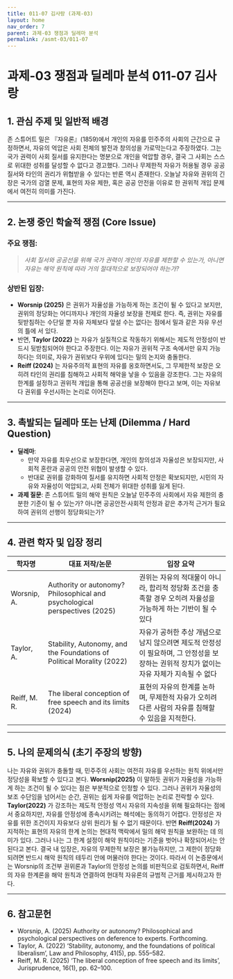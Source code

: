 ```yaml
---
title: 011-07 김사랑 (과제-03)
layout: home
nav_order: 7
parent: 과제-03 쟁점과 딜레마 분석
permalink: /asmt-03/011-07
---
```


# 과제-03 쟁점과 딜레마 분석 011-07 김사랑 

## 1. 관심 주제 및 일반적 배경

존 스튜어트 밀은 『자유론』(1859)에서 개인의 자유를 민주주의 사회의 근간으로 규정하면서, 자유의 억압은 사회 전체의 발전과 창의성을 가로막는다고 주장하였다. 그는 국가 권력이 사회 질서를 유지한다는 명분으로 개인을 억압할 경우, 결국 그 사회는 스스로 위대한 성취를 달성할 수 없다고 경고했다. 그러나 무제한적 자유가 허용될 경우 공공질서와 타인의 권리가 위협받을 수 있다는 반론 역시 존재한다. 오늘날 자유와 권위의 긴장은 국가의 검열 문제, 표현의 자유 제한, 혹은 공공 안전을 이유로 한 권위적 개입 문제에서 여전히 의미를 가진다.

---

## 2. 논쟁 중인 학술적 쟁점 (Core Issue)

### 주요 쟁점:  

> *사회 질서와 공공선을 위해 국가 권력이 개인의 자유를 제한할 수 있는가, 아니면 자유는 해악 원칙에 따라 거의 절대적으로 보장되어야 하는가?*

### 상반된 입장:
- **Worsnip (2025)** 은 권위가 자율성을 가능하게 하는 조건이 될 수 있다고 보지만, 권위의 정당화는 어디까지나 개인의 자율성 보장을 전제로 한다. 즉, 권위는 자유를 뒷받침하는 수단일 뿐 자유 자체보다 앞설 수는 없다는 점에서 밀과 같은 자유 우선의 틀에 서 있다.
- 반면, **Taylor (2022)** 는 자유가 실질적으로 작동하기 위해서는 제도적 안정성이 반드시 뒷받침되어야 한다고 주장한다. 이는 자유가 권위적 구조 속에서만 유지 가능하다는 의미로, 자유가 권위보다 우위에 있다는 밀의 논지와 충돌한다.
- **Reiff (2024)** 는 자유주의적 표현의 자유를 옹호하면서도, 그 무제한적 보장은 오히려 타인의 권리를 침해하고 사회적 해악을 낳을 수 있음을 강조한다. 그는 자유의 한계를 설정하고 권위적 개입을 통해 공공선을 보장해야 한다고 보며, 이는 자유보다 권위를 우선시하는 논리로 이어진다.
---

## 3. 촉발되는 딜레마 또는 난제 (Dilemma / Hard Question)

- **딜레마**: 
  - 만약 자유를 최우선으로 보장한다면, 개인의 창의성과 자율성은 보장되지만, 사회적 혼란과 공공의 안전 위협이 발생할 수 있다.
  - 반대로 권위를 강화하여 질서를 유지하면 사회적 안정은 확보되지만, 시민의 자유와 자율성이 억압되고, 사회 전체가 위대한 성취를 잃게 된다.
 - **과제 질문**: 존 스튜어트 밀의 해악 원칙은 오늘날 민주주의 사회에서 자유 제한의 충분한 기준이 될 수 있는가? 아니면 공공안전·사회적 안정과 같은 추가적 근거가 필요하여 권위의 선행이 정당화되는가?
---

## 4. 관련 학자 및 입장 정리

| 학자명             | 대표 저작/논문                                   | 입장 요약 |
|--------------------|---------------------------------------------------|-----------|
| Worsnip, A. | Authority or autonomy? Philosophical and psychological perspectives (2025)                          | 권위는 자유의 적대물이 아니라, 합리적 정당화 조건을 충족할 경우 오히려 자율성을 가능하게 하는 기반이 될 수 있다 |
| Taylor, A.    | Stability, Autonomy, and the Foundations of Political Morality (2022)                                | 자유가 공허한 추상 개념으로 남지 않으려면 제도적 안정성이 필요하며, 그 안정성을 보장하는 권위적 장치가 없이는 자유 자체가 지속될 수 없다 |
|Reiff, M. R. | The liberal conception of free speech and its limits (2024) | 표현의 자유의 한계를 논하며, 무제한적 자유가 오히려 다른 사람의 자유를 침해할 수 있음을 지적한다. |
---

## 5. 나의 문제의식 (초기 주장의 방향)

나는 자유와 권위가 충돌할 때, 민주주의 사회는 여전히 자유를 우선하는 원칙 위에서만 정당성을 확보할 수 있다고 본다. **Worsnip(2025)** 이 말하듯 권위가 자율성을 가능하게 하는 조건이 될 수 있다는 점은 부분적으로 인정할 수 있다. 그러나 권위가 자율성의 보조 수단임을 넘어서는 순간, 권위는 쉽게 자유를 억압하는 논리로 전락할 수 있다. **Taylor(2022)** 가 강조하는 제도적 안정성 역시 자유의 지속성을 위해 필요하다는 점에서 중요하지만, 자유를 안정성에 종속시키려는 해석에는 동의하기 어렵다. 안정성은 자유를 위한 조건이지 자유보다 상위 원리가 될 수 없기 때문이다. 반면 **Reiff(2024)** 가 지적하는 표현의 자유의 한계 논의는 현대적 맥락에서 밀의 해악 원칙을 보완하는 데 의미가 있다. 그러나 나는 그 한계 설정이 해악 원칙이라는 기준을 벗어나 확장되어서는 안 된다고 본다. 결국 내 입장은, 자유의 무제한적 보장은 불가능하지만, 그 제한이 정당화되려면 반드시 해악 원칙의 테두리 안에 머물러야 한다는 것이다. 따라서 이 논증문에서는 Worsnip의 조건부 권위론과 Taylor의 안정성 논의를 비판적으로 검토하면서, Reiff의 자유 한계론을 해악 원칙과 연결하여 현대적 자유론의 규범적 근거를 제시하고자 한다.

---

## 6. 참고문헌

- Worsnip, A. (2025) Authority or autonomy? Philosophical and psychological perspectives on deference to experts. Forthcoming. 
- Taylor, A. (2022) ‘Stability, autonomy, and the foundations of political liberalism’, Law and Philosophy, 41(5), pp. 555–582. 
- Reiff, M. R. (2025) ‘The liberal conception of free speech and its limits’, Jurisprudence, 16(1), pp. 62–100.